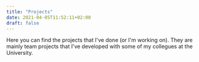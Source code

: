 ```yaml
---
title: "Projects"
date: 2021-04-05T11:52:11+02:00
draft: false
---
```


Here you can find the projects that I've done (or I'm working on). They are mainly team projects that I've developed with some of my collegues at the University.